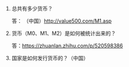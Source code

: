 1. 总共有多少货币？

	答：	（中国）http://value500.com/M1.asp

2. 货币（M0、M1、M2）是如何被统计出来的？

	答：https://zhuanlan.zhihu.com/p/520598386

3. 国家是如何发行货币的？（中国）